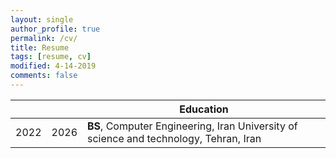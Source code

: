 ```yaml
---
layout: single
author_profile: true
permalink: /cv/
title: Resume
tags: [resume, cv]
modified: 4-14-2019
comments: false
---
```






|     |    |**Education**                                                               |
|-----|----|----------------------------------------------------------------------------------|
|2022 |2026| **BS**, Computer Engineering, Iran University of science and technology, Tehran, Iran               |
